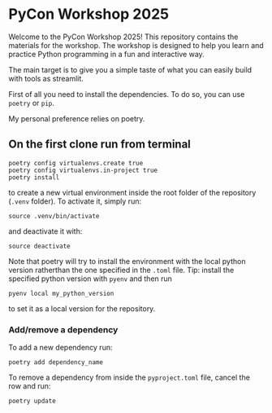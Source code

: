 # PyCon Workshop 2025

Welcome to the PyCon Workshop 2025! This repository contains the materials for the workshop.
The workshop is designed to help you learn and practice Python programming in a fun and interactive way.

The main target is to give you a simple taste of what you can easily build with tools as streamlit.

First of all you need to install the dependencies. To do so, you can use `poetry` or `pip`.

My personal preference relies on poetry.

## On the first clone run from terminal

```
poetry config virtualenvs.create true
poetry config virtualenvs.in-project true
poetry install
```
to create a new virtual environment inside the root folder of the repository (`.venv` folder). To activate it, simply run:
```
source .venv/bin/activate
```
and deactivate it with:
```
source deactivate
```
Note that poetry will try to install the environment with the local python version ratherthan the one specified in the `.toml` file. Tip: install the specified python version with `pyenv` and then run
```
pyenv local my_python_version
```
to set it as a local version for the repository.

### Add/remove a dependency

To add a new dependency run:
````
poetry add dependency_name
````

To remove a dependency from inside the `pyproject.toml` file, cancel the row and run:
````
poetry update
````